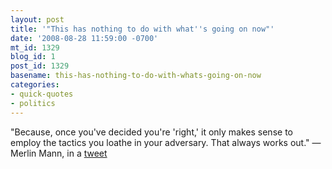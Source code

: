 ```yaml
---
layout: post
title: '"This has nothing to do with what''s going on now"'
date: '2008-08-28 11:59:00 -0700'
mt_id: 1329
blog_id: 1
post_id: 1329
basename: this-has-nothing-to-do-with-whats-going-on-now
categories:
- quick-quotes
- politics
---
```

<p>
"Because, once you've decided you're 'right,' it only makes sense to employ the tactics you loathe in your adversary. That always works out." — Merlin Mann, in a <a href="http://twitter.com/hotdogsladies/statuses/901831819">tweet</a>
</p>
